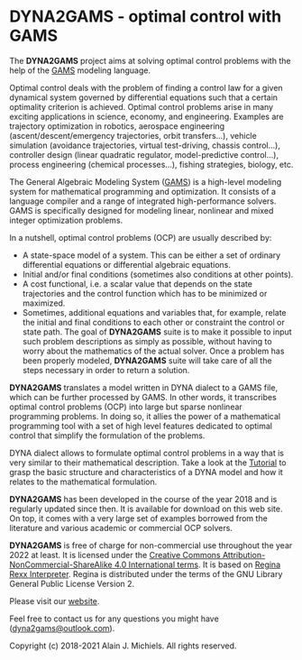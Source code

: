 # DYNA2GAMS - optimal control with GAMS

The __DYNA2GAMS__ project aims at solving optimal control problems with the help of the
[GAMS](http://www.gams.com) modeling language.

Optimal control deals with the problem of finding a control law for a given dynamical system
governed by differential equations such that a certain optimality criterion is achieved.
Optimal control problems arise in many exciting applications in science, economy, and
engineering. Examples are trajectory optimization in robotics, aerospace engineering
(ascent/descent/emergency trajectories, orbit transfers...), vehicle simulation (avoidance
trajectories, virtual test-driving, chassis control...), controller design (linear quadratic
regulator, model-predictive control...), process engineering (chemical processes...),
fishing strategies, biology, etc.

The General Algebraic Modeling System ([GAMS](http://www.gams.com)) is a high-level modeling
system for mathematical programming and optimization. It consists of a language compiler and a
range of integrated high-performance solvers. GAMS is specifically designed for modeling
linear, nonlinear and mixed integer optimization problems.

In a nutshell, optimal control problems (OCP) are usually described by:
- A state-space model of a system. This can be either a set of ordinary differential
  equations or differential algebraic equations.
- Initial and/or final conditions (sometimes also conditions at other points).
- A cost functional, i.e. a scalar value that depends on the state trajectories and the
  control function which has to be minimized or maximized.
- Sometimes, additional equations and variables that, for example, relate the initial and
  final conditions to each other or constraint the control or state path.
The goal of __DYNA2GAMS__ suite is to make it possible to input such problem descriptions as
simply as possible, without having to worry about the mathematics of the actual solver. Once
a problem has been properly modeled, __DYNA2GAMS__ suite will take care of all the steps
necessary in order to return a solution.

__DYNA2GAMS__ translates a model written in DYNA dialect to a GAMS file, which can be further
processed by GAMS. In other words, it transcribes optimal control problems (OCP) into large
but sparse nonlinear programming problems. In doing so, it allies the power of a
mathematical programming tool with a set of high level features dedicated to optimal control
that simplify the formulation of the problems.

DYNA dialect allows to formulate optimal control problems in a way that is very similar to
their mathematical description. Take a look at the [Tutorial](https://dyna2gams.github.io/tutorial.html)
to grasp the basic structure and characteristics of a DYNA model and how it relates to the
mathematical formulation.

__DYNA2GAMS__ has been developed in the course of the year 2018 and is regularly updated since
then. It is available for download on this web site. On top, it comes with a very large set of
examples borrowed from the literature and various academic or commercial OCP solvers.

__DYNA2GAMS__ is free of charge for non-commercial use throughout the year 2022 at least. It is
licensed under the
[Creative Commons Attribution-NonCommercial-ShareAlike 4.0 International terms](https://creativecommons.org/licenses/by-nc-sa/4.0/).
It is based on [Regina Rexx Interpreter](https://regina-rexx.sourceforge.io/).
Regina is distributed under the terms of the GNU Library General Public License Version 2.

Please visit our [website](https://dyna2gams.github.io/).

Feel free to contact us for any questions you might have (dyna2gams@outlook.com).

Copyright (c) 2018-2021 Alain J. Michiels. All rights reserved.
